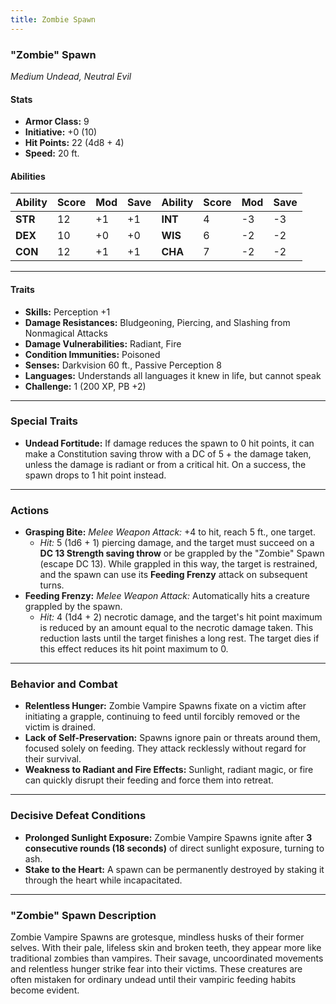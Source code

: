 ```yaml
---
title: Zombie Spawn
---
```



### **"Zombie" Spawn**

_Medium Undead, Neutral Evil_

#### **Stats**

- **Armor Class:** 9
- **Initiative:** +0 (10)
- **Hit Points:** 22 (4d8 + 4)
- **Speed:** 20 ft.

#### **Abilities**

|**Ability**|**Score**|**Mod**|**Save**|**Ability**|**Score**|**Mod**|**Save**|
|---|---|---|---|---|---|---|---|
|**STR**|12|+1|+1|**INT**|4|-3|-3|
|**DEX**|10|+0|+0|**WIS**|6|-2|-2|
|**CON**|12|+1|+1|**CHA**|7|-2|-2|

---

#### **Traits**

- **Skills:** Perception +1
- **Damage Resistances:** Bludgeoning, Piercing, and Slashing from Nonmagical Attacks
- **Damage Vulnerabilities:** Radiant, Fire
- **Condition Immunities:** Poisoned
- **Senses:** Darkvision 60 ft., Passive Perception 8
- **Languages:** Understands all languages it knew in life, but cannot speak
- **Challenge:** 1 (200 XP, PB +2)

---

### **Special Traits**

- **Undead Fortitude:** If damage reduces the spawn to 0 hit points, it can make a Constitution saving throw with a DC of 5 + the damage taken, unless the damage is radiant or from a critical hit. On a success, the spawn drops to 1 hit point instead.

---

### **Actions**

- **Grasping Bite:** _Melee Weapon Attack:_ +4 to hit, reach 5 ft., one target.
    - _Hit:_ 5 (1d6 + 1) piercing damage, and the target must succeed on a **DC 13 Strength saving throw** or be grappled by the "Zombie" Spawn (escape DC 13). While grappled in this way, the target is restrained, and the spawn can use its **Feeding Frenzy** attack on subsequent turns.
- **Feeding Frenzy:** _Melee Weapon Attack:_ Automatically hits a creature grappled by the spawn.
    - _Hit:_ 4 (1d4 + 2) necrotic damage, and the target's hit point maximum is reduced by an amount equal to the necrotic damage taken. This reduction lasts until the target finishes a long rest. The target dies if this effect reduces its hit point maximum to 0.

---

### **Behavior and Combat**

- **Relentless Hunger:** Zombie Vampire Spawns fixate on a victim after initiating a grapple, continuing to feed until forcibly removed or the victim is drained.
- **Lack of Self-Preservation:** Spawns ignore pain or threats around them, focused solely on feeding. They attack recklessly without regard for their survival.
- **Weakness to Radiant and Fire Effects:** Sunlight, radiant magic, or fire can quickly disrupt their feeding and force them into retreat.

---

### **Decisive Defeat Conditions**

- **Prolonged Sunlight Exposure:** Zombie Vampire Spawns ignite after **3 consecutive rounds (18 seconds)** of direct sunlight exposure, turning to ash.
- **Stake to the Heart:** A spawn can be permanently destroyed by staking it through the heart while incapacitated.

---

### **"Zombie" Spawn Description**

Zombie Vampire Spawns are grotesque, mindless husks of their former selves. With their pale, lifeless skin and broken teeth, they appear more like traditional zombies than vampires. Their savage, uncoordinated movements and relentless hunger strike fear into their victims. These creatures are often mistaken for ordinary undead until their vampiric feeding habits become evident.